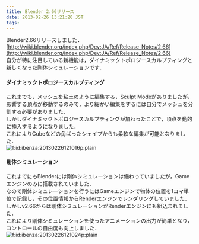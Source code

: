 ```yaml
---
title: Blender 2.66リリース
date: 2013-02-26 13:21:20 JST
tags: 
---
```


Blender2.66リリースしました．<br />[http://wiki.blender.org/index.php/Dev:JA/Ref/Release_Notes/2.66](http://wiki.blender.org/index.php/Dev:JA/Ref/Release_Notes/2.66)<br />
自分が特に注目している新機能は，ダイナミックトポロジースカルプティングと新しくなった剛体シミュレーションです．

#### ダイナミックトポロジースカルプティング

これまでも，メッシュを粘土のように編集する，Sculpt Modeがありましたが，影響する頂点が移動するのみで，より細かい編集をするには自分でメッシュを分割する必要がありました．<br />
しかしダイナミックトポロジースカルプティングが加わったことで，頂点を動的に挿入するようになりました．<br />
これによりCubeなどの角ばったシェイプからも柔軟な編集が可能となりました．<br /><span itemscope itemtype="http://schema.org/Photograph"><img src="http://cdn-ak.f.st-hatena.com/images/fotolife/i/ibenza/20130226/20130226121016.png" alt="f:id:ibenza:20130226121016p:plain" title="f:id:ibenza:20130226121016p:plain" class="hatena-fotolife" itemprop="image"></span>

#### 剛体シミュレーション

これまでにもBlenderには剛体シミュレーションは備わっていましたが，Gameエンジンのみに搭載されていました．<br />
なので剛体シミュレーションを行うにはGameエンジンで物体の位置を1コマ単位で記録し，その位置情報からRenderエンジンでレンダリングしていました．<br />
しかしv2.66からは剛体シミュレーションがRenderエンジンにも組込まれました．<br />
これにより剛体シミュレーションを使ったアニメーションの出力が簡単となり，コントロールの自由度も向上しました．<br /><span itemscope itemtype="http://schema.org/Photograph"><img src="http://cdn-ak.f.st-hatena.com/images/fotolife/i/ibenza/20130226/20130226121024.png" alt="f:id:ibenza:20130226121024p:plain" title="f:id:ibenza:20130226121024p:plain" class="hatena-fotolife" itemprop="image"></span>

